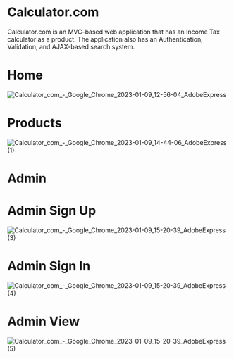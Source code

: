 # Calculator.com

Calculator.com is an MVC-based web application that has an Income Tax
calculator as a product. The application also has an Authentication,
Validation, and AJAX-based search system.

# Home

![Calculator_com_-_Google_Chrome_2023-01-09_12-56-04_AdobeExpress](https://user-images.githubusercontent.com/72181657/211275944-b530ca24-6fd4-45e9-b61b-3dfbf3cca8ec.gif)

# Products

![Calculator_com_-_Google_Chrome_2023-01-09_14-44-06_AdobeExpress (1)](https://user-images.githubusercontent.com/72181657/211528043-04b4dfe0-5676-4e91-8916-362e4f0723e1.gif)


# Admin

# Admin Sign Up

![Calculator_com_-_Google_Chrome_2023-01-09_15-20-39_AdobeExpress (3)](https://user-images.githubusercontent.com/72181657/211484642-cdc18020-a918-467f-a222-fecbbbe03451.gif)



# Admin Sign In

![Calculator_com_-_Google_Chrome_2023-01-09_15-20-39_AdobeExpress (4)](https://user-images.githubusercontent.com/72181657/211525867-ca10eb8b-fa85-495a-8efc-7fc712207d5b.gif)




# Admin View

![Calculator_com_-_Google_Chrome_2023-01-09_15-20-39_AdobeExpress (5)](https://user-images.githubusercontent.com/72181657/211526729-ea69f43c-d21c-4969-b6fe-7c717fd57f0e.gif)



